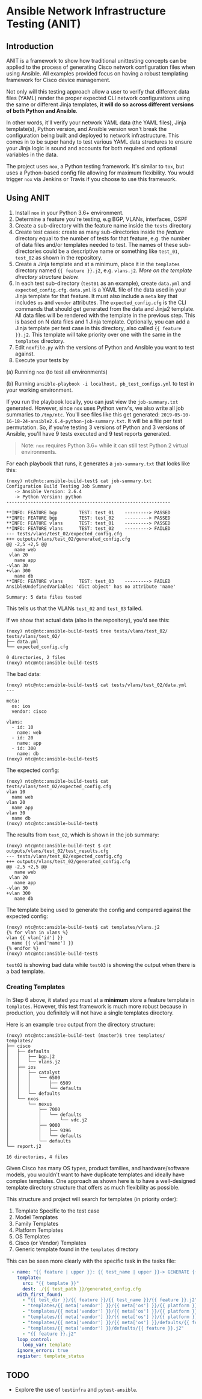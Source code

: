 # Ansible Network Infrastructure Testing (ANIT)

## Introduction 

ANIT is a framework to show how traditional unittesting concepts can be applied to the process of generating Cisco network configuration files when using Ansible.  All examples provided focus on having a robust templating framework for Cisco device management.  

Not only will this testing approach allow a user to verify that different data files (YAML) render the proper expected CLI network configurations using the same or different Jinja templates, **it will do so across different versions of both Python and Ansible**.  

In other words, it'll verify your network YAML data (the YAML files), Jinja template(s), Python version, and Ansible version won't break the configuration being built and deployed to network infrastructure.  This comes in to be super handy to test various YAML data structures to ensure your Jinja logic is sound and accounts for both required and optional variables in the data.

The project uses `nox`, a Python testing framework.  It's similar to `tox`, but uses a Python-based config file allowing for maximum flexibility.  You would trigger `nox` via Jenkins or Travis if you choose to use this framework.

## Using ANIT

1. Install `nox` in your Python 3.6+ environment.
2. Determine a feature you're testing, e.g BGP, VLANs, interfaces, OSPF
3. Create a sub-directory with the feature name inside the `tests` directory 
4. Create test cases: create as many sub-directories inside the _feature_ directory equal to the number of tests for that feature, e.g. the number of data files and/or templates needed to test.  The names of these sub-directories could be a descriptive name or something like `test_01`, `test_02` as shown in the repository.
5. Create a Jinja template and at a minimum, place it in the `templates` directory named `{{ feature }}.j2`, e.g. `vlans.j2`.  _More on the template directory structure below._
6. In each test sub-directory (`test01` as an example), create `data.yml` and `expected_config.cfg`. `data.yml` is a YAML file of the data used in your Jinja template for that feature.  It must also include a `meta` key that includes `os` and `vendor` attributes.  The `expected_config.cfg` is the CLI commands that should get generated from the data and Jinja2 template.  All data files will be rendered with the template in the previous step.  This is based on N data files and 1 Jinja template.  Optionally, you can add a Jinja template per test case in this directory, also called `{{ feature }}.j2`.  This template will take priority over one with the same in the `templates` directory.
7. Edit `noxfile.py` with the versions of Python and Ansible you want to test against.
8. Execute your tests by

  (a) Running `nox` (to test all environments)
  
  (b) Running `ansible-playbook -i localhost, pb_test_configs.yml` to test in your working environment.


If you run the playbook locally, you can just view the `job-summary.txt` generated.  However, since `nox` uses Python venv's, we also write all job summaries to `/tmp/ntc`.  You'll see files like this get generated: `2019-05-10-16-18-24-ansible2.6.4-python-job-summary.txt`.  It will be a file per test permutation.  So, if you're testing 3 versions of Python and 3 versions of Ansible, you'll have 9 tests executed and 9 test reports generated.


> Note: `nox` requires Python 3.6+ while it can still test Python 2 virtual environments.

For each playbook that runs, it generates a `job-summary.txt` that looks like this:

```
(noxy) ntc@ntc:ansible-build-test$ cat job-summary.txt 
Configuration Build Testing Job Summary
   -> Ansible Version: 2.6.4
   -> Python Version: python
-------------------------------------------------------------

**INFO: FEATURE bgp        TEST: test_01    ---------> PASSED    
**INFO: FEATURE bgp        TEST: test_02    ---------> PASSED    
**INFO: FEATURE vlans      TEST: test_01    ---------> PASSED    
**INFO: FEATURE vlans      TEST: test_02    ---------> FAILED    
--- tests/vlans/test_02/expected_config.cfg
+++ outputs/vlans/test_02/generated_config.cfg
@@ -2,5 +2,5 @@
   name web
 vlan 20
   name app
-vlan 30
+vlan 300
   name db
**INFO: FEATURE vlans      TEST: test_03    ---------> FAILED    
AnsibleUndefinedVariable: 'dict object' has no attribute 'name'

Summary: 5 data files tested
```

This tells us that the VLANs `test_02` and `test_03` failed.

If we show that actual data (also in the repository), you'd see this:

```
(noxy) ntc@ntc:ansible-build-test$ tree tests/vlans/test_02/
tests/vlans/test_02/
├── data.yml
└── expected_config.cfg

0 directories, 2 files
(noxy) ntc@ntc:ansible-build-test$
```

The bad data:

```
(noxy) ntc@ntc:ansible-build-test$ cat tests/vlans/test_02/data.yml      
---

meta:
  os: ios
  vendor: cisco

vlans:
  - id: 10
    name: web
  - id: 20
    name: app
  - id: 300
    name: db
(noxy) ntc@ntc:ansible-build-test$
```

The expected config:

```
(noxy) ntc@ntc:ansible-build-test$ cat tests/vlans/test_02/expected_config.cfg 
vlan 10
  name web
vlan 20
  name app
vlan 30
  name db
(noxy) ntc@ntc:ansible-build-test$ 
```

The results from `test_02`, which is shown in the job summary:

```
(noxy) ntc@ntc:ansible-build-test $ cat outputs/vlans/test_02/test_results.cfg  
--- tests/vlans/test_02/expected_config.cfg
+++ outputs/vlans/test_02/generated_config.cfg
@@ -2,5 +2,5 @@
   name web
 vlan 20
   name app
-vlan 30
+vlan 300
   name db
```


The template being used to generate the config and compared against the expected config:

```
(noxy) ntc@ntc:ansible-build-test$ cat templates/vlans.j2 
{% for vlan in vlans %}
vlan {{ vlan['id'] }}
  name {{ vlan['name'] }}
{% endfor %}
(noxy) ntc@ntc:ansible-build-test$ 
```


`test02` is showing bad data while `test03` is showing the output when there is a bad template.


### Creating Templates 

In Step 6 above, it stated you must at a **minimum** store a feature template in `templates`.  However, this test framework is much more robust because in production, you definitely will not have a single templates directory.

Here is an example `tree` output from the directory structure:

```
(noxy) ntc@ntc:ansible-build-test (master)$ tree templates/
templates/
├── cisco
│   ├── defaults
│   │   ├── bgp.j2
│   │   └── vlans.j2
│   ├── ios
│   │   ├── catalyst
│   │   │   └── 6500
│   │   │       ├── 6509
│   │   │       └── defaults
│   │   └── defaults
│   └── nxos
│       └── nexus
│           ├── 7000
│           │   └── defaults
│           │       └── vdc.j2
│           ├── 9000
│           │   ├── 9396
│           │   └── defaults
│           └── defaults
└── report.j2

16 directories, 4 files
```

Given Cisco has many OS types, product families, and hardware/software models, you wouldn't want to have duplicate templates and ideally have complex templates.  One approach as shown here is to have a well-designed template directory structure that offers as much flexibility as possible.

This structure and project will search for templates (in priority order):

1. Template Specific to the test case
2. Model Templates
2. Family Templates
3. Platform Templates
4. OS Templates 
5. Cisco (or Vendor) Templates 
6. Generic template found in the `templates` directory

This can be seen more clearly with the specific task in the tasks file:

```yaml
  - name: "{{ feature | upper }}: {{ test_name | upper }}-> GENERATE {{ feature | upper }} CONFIG"
    template:
      src: "{{ template }}"
      dest: ./{{ test_path }}/generated_config.cfg
    with_first_found:
      - "{{ test_dir }}/{{ feature }}/{{ test_name }}/{{ feature }}.j2"
      - "templates/{{ meta['vendor'] }}/{{ meta['os'] }}/{{ platform }}/{{ family }}/{{ model }}/{{ feature }}.j2"
      - "templates/{{ meta['vendor'] }}/{{ meta['os'] }}/{{ platform }}/{{ family }}/defaults/{{ feature }}.j2"
      - "templates/{{ meta['vendor'] }}/{{ meta['os'] }}/{{ platform }}/defaults/{{ feature }}.j2"
      - "templates/{{ meta['vendor'] }}/{{ meta['os'] }}/defaults/{{ feature }}.j2"
      - "templates/{{ meta['vendor'] }}/defaults/{{ feature }}.j2"
      - "{{ feature }}.j2"
    loop_control:
      loop_var: template
    ignore_errors: true
    register: template_status
```


## TODO

* Explore the use of `testinfra` and `pytest-ansible`.


